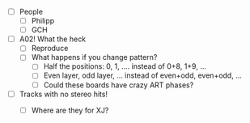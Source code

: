 - [ ] People
  - [ ] Philipp
  - [ ] GCH
- [ ] A02! What the heck
  - [ ] Reproduce
  - [ ] What happens if you change pattern?
    - [ ] Half the positions: 0, 1, .... instead of 0+8, 1+9, ...
    - [ ] Even layer, odd layer, ... instead of even+odd, even+odd, ...
    - [ ] Could these boards have crazy ART phases?
- [ ] Tracks with no stereo hits!
  - [ ] Where are they for XJ?
  
